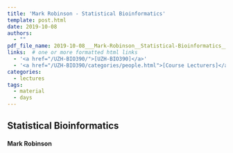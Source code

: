 ```yaml
---
title: 'Mark Robinson - Statistical Bioinformatics'
template: post.html
date: 2019-10-08
authors:
  - ""
pdf_file_name: 2019-10-08___Mark-Robinson__Statistical-Bioinformatics__UZH-BIO390-HS19-lecture-04.pdf
links:  # one or more formatted html links
  - '<a href="/UZH-BIO390/">[UZH-BIO390]</a>'
  - '<a href="/UZH-BIO390/categories/people.html">[Course Lecturers]</a>'
categories:
  - lectures
tags:
  - material
  - days
---
```


## Statistical Bioinformatics
#### Mark Robinson

<!--more-->



